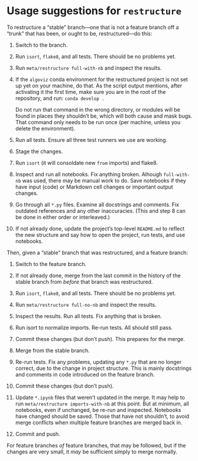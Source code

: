 # Usage suggestions for `restructure`

To restructure a “stable” branch—one that is not a feature branch off a “trunk”
that has been, or ought to be, restructured—do this:

 1. Switch to the branch.

 2. Run `isort`, `flake8`, and all tests. There should be no problems yet.

 3. Run `meta/restructure full-with-nb` and inspect the results.

 4. If the `algoviz` conda environment for the restructured project is not set
    up yet on your machine, do that. As the script output mentions, after
    activating it the first time, make sure you are in the root of the
    repository, and run: `conda develop .`

    Do not run that command in the wrong directory, or modules will be found in
    places they shouldn’t be, which will both cause and mask bugs. That command
    only needs to be run once (per machine, unless you delete the environment).

 5. Run all tests. Ensure all three test runners we use are working.

 6. Stage the changes.

 7. Run `isort` (it will consoldate new `from` imports) and flake8.

 8. Inspect and run all notebooks. Fix anything broken. Alhough `full-with-nb`
    was used, there may be manual work to do. Save notebooks if they have input
    (code) or Markdown cell changes or important output changes.

 9. Go through all `*.py` files. Examine all docstrings and comments. Fix
    outdated references and any other inaccuracies. (This and step 8 can be
    done in either order or interleaved.)

10. If not already done, update the project’s top-level `README.md` to reflect
    the new structure and say how to open the project, run tests, and use
    notebooks.

Then, given a “stable” branch that was restructured, and a feature branch:

 1. Switch to the feature branch.

 2. If not already done, merge from the last commit in the history of the
    stable branch from *before* that branch was restructured.

 3. Run `isort`, `flake8`, and all tests. There should be no problems yet.

 4. Run `meta/restructure full-no-nb` and inspect the results.

 5. Inspect the results. Run all tests. Fix anything that is broken.

 6. Run isort to normalize imports. Re-run tests. All should still pass.

 7. Commit these changes (but don’t push). This prepares for the merge.

 8. Merge from the stable branch.

 9. Re-run tests. Fix any problems, updating any `*.py` that are no longer
    correct, due to the change in project structure. This is mainly docstrings
    and comments in code introduced on the feature branch.

10. Commit these changes (but don’t push).

11. Update `*.ipynb` files that weren’t updated in the merge. It may help to
    run `meta/restructure imports-with-nb` at this point. But at minimum, all
    notebooks, even if unchanged, be re-run and inspected. Notebooks have
    changed should be saved. Those that have not shouldn’t, to avoid merge
    conflicts when multiple feature branches are merged back in.

12. Commit and push.

For feature branches *of* feature branches, that may be followed, but if the
changes are very small, it *may* be sufficient simply to merge normally.
